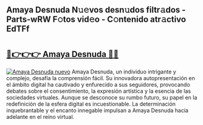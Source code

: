 ## Amaya Desnuda N𝚞𝚎vos desn𝚞dos filtr𝚊dos - Parts-wRW F𝚘tos vid𝚎o - C𝚘ntenido atr𝚊ctivo EdTFf

# <h2><a href="http://mb3tsvh.tromn.icu/?c=Amaya+Desnuda">🔗👉👉👉 Amaya Desnuda 🔗🔗</a></h2>

[![Amaya Desnuda nuevo](https://i.imgur.com/pEAQMta.gif)](http://mb3tsvh.tromn.icu/?c=Amaya+Desnuda)
Amaya Desnuda, un individuo intrigante y complejo, desafía la comprensión fácil. Su innovadora autopresentación en el ámbito digital ha cautivado y enfurecido a sus seguidores, provocando debates sobre el consentimiento, la expresión artística y la esencia de las sociedades virtuales. Aunque se desconoce su rumbo futuro, su papel en la redefinición de la esfera digital es incuestionable. La determinación inquebrantable y el encanto innegable impulsan a Amaya Desnuda hacia adelante en el reino virtual.
